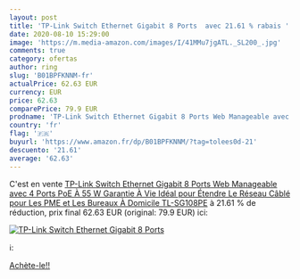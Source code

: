 ```yaml
---
layout: post
title: 'TP-Link Switch Ethernet Gigabit 8 Ports  avec 21.61 % rabais '
date: 2020-08-10 15:29:00
image: 'https://m.media-amazon.com/images/I/41MMu7jgATL._SL200_.jpg'
comments: true
category: ofertas
author: ring
slug: 'B01BPFKNNM-fr'
actualPrice: 62.63 EUR
currency: EUR
price: 62.63
comparePrice: 79.9 EUR
prodname: 'TP-Link Switch Ethernet Gigabit 8 Ports Web Manageable avec 4 Ports PoE À 55 W  Garantie À Vie  Idéal pour Étendre Le Réseau Câblé pour Les PME et Les Bureaux À Domicile  TL-SG108PE'
country: 'fr'
flag: '🇫🇷'
buyurl: 'https://www.amazon.fr/dp/B01BPFKNNM/?tag=tolees0d-21'
descuento: '21.61'
average: '62.63'
---
```


C'est en vente [TP-Link Switch Ethernet Gigabit 8 Ports Web Manageable avec 4 Ports PoE À 55 W  Garantie À Vie  Idéal pour Étendre Le Réseau Câblé pour Les PME et Les Bureaux À Domicile  TL-SG108PE](https://www.amazon.fr/dp/B01BPFKNNM/?tag=tolees0d-21)  à  21.61 % de réduction, prix final  62.63 EUR (original: 79.9 EUR) ici:

[![TP-Link Switch Ethernet Gigabit 8 Ports ](https://m.media-amazon.com/images/I/41MMu7jgATL._SL200_.jpg)](https://www.amazon.fr/dp/B01BPFKNNM/?tag=tolees0d-21)

ℹ️:


[Achète-le!!](https://www.amazon.fr/dp/B01BPFKNNM/?tag=tolees0d-21)
